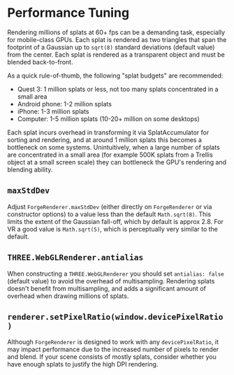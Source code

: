 # Performance Tuning

Rendering millions of splats at 60+ fps can be a demanding task, especially for mobile-class GPUs. Each splat is rendered as two triangles that span the footprint of a Gaussian up to `sqrt(8)` standard deviations (default value) from the center. Each splat is rendered as a transparent object and must be blended back-to-front.

As a quick rule-of-thumb, the following "splat budgets" are recommended:

- Quest 3: 1 million splats or less, not too many splats concentrated in a small area
- Android phone: 1-2 million splats
- iPhone: 1-3 million splats
- Computer: 1-5 million splats (10-20+ million on some desktops)

Each splat incurs overhead in transforming it via SplatAccumulator for sorting and rendering, and at around 1 million splats this becomes a bottleneck on some systems. Unintuitively, when a large number of splats are concentrated in a small area (for example 500K splats from a Trellis object at a small screen scale) they can bottleneck the GPU's rendering and blending ability. 

## `maxStdDev`

Adjust `ForgeRenderer.maxStdDev` (either directly on `ForgeRenderer` or via constructor options) to a value less than the default `Math.sqrt(8)`. This limits the extent of the Gaussian fall-off, which by default is approx 2.8. For VR a good value is `Math.sqrt(5)`, which is perceptually very similar to the default.

## `THREE.WebGLRenderer.antialias`

When constructing a `THREE.WebGLRenderer` you should set `antialias: false` (default value) to avoid the overhead of multisampling. Rendering splats doesn't benefit from multisampling, and adds a significant amount of overhead when drawing millions of splats.

## `renderer.setPixelRatio(window.devicePixelRatio)`

Although `ForgeRenderer` is designed to work with any `devicePixelRatio`, it may impact performance due to the increased number of pixels to render and blend. If your scene consists of mostly splats, consider whether you have enough splats to justify the high DPI rendering.
